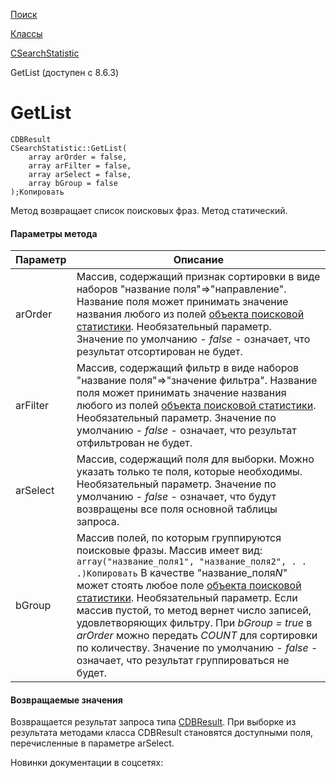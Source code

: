 [Поиск](/api_help/search/index.php)

[Классы](/api_help/search/classes/index.php)

[CSearchStatistic](/api_help/search/classes/csearchstatistic/index.php)

GetList (доступен с 8.6.3)

GetList
=======

```
CDBResult
CSearchStatistic::GetList(
	array arOrder = false,
	array arFilter = false,
	array arSelect = false,
	array bGroup = false
);Копировать
```

Метод возвращает список поисковых фраз. Метод статический.

#### Параметры метода

| Параметр | Описание |
| --- | --- |
| arOrder | Массив, содержащий признак сортировки в виде наборов "название поля"=>"направление". Название поля может принимать значение названия любого из полей [объекта поисковой статистики](/api_help/search/classes/csearchstatistic/fields.php). Необязательный параметр.    Значение по умолчанию - *false* - означает, что результат отсортирован не будет. |
| arFilter | Массив, содержащий фильтр в виде наборов "название поля"=>"значение фильтра". Название поля может принимать значение названия любого из полей [объекта поисковой статистики](/api_help/search/classes/csearchstatistic/fields.php). Необязательный параметр.    Значение по умолчанию - *false* - означает, что результат отфильтрован не будет. |
| arSelect | Массив, содержащий поля для выборки. Можно указать только те поля, которые необходимы. Необязательный параметр.    Значение по умолчанию - *false* - означает, что будут возвращены все поля основной таблицы запроса. |
| bGroup | Массив полей, по которым группируются поисковые фразы. Массив имеет вид:  ``` array("название_поля1", "название_поля2", . . .)Копировать ```  В качестве "название\_поля*N*" может стоять любое поле [объекта поисковой статистики](/api_help/search/classes/csearchstatistic/fields.php). Необязательный параметр.   Если массив пустой, то метод вернет число записей, удовлетворяющих фильтру. При *bGroup = true* в *arOrder* можно передать *COUNT* для сортировки по количеству.    Значение по умолчанию - *false* - означает, что результат группироваться не будет. |

#### Возвращаемые значения

Возвращается результат запроса типа [CDBResult](/api_help/main/reference/cdbresult/index.php). При выборке из результата методами класса CDBResult становятся доступными поля, перечисленные в параметре arSelect.

Новинки документации в соцсетях:
